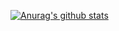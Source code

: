 [![Anurag's github stats](https://github-readme-stats.vercel.app/api?username=rleungx)](https://github.com/anuraghazra/github-readme-stats)
